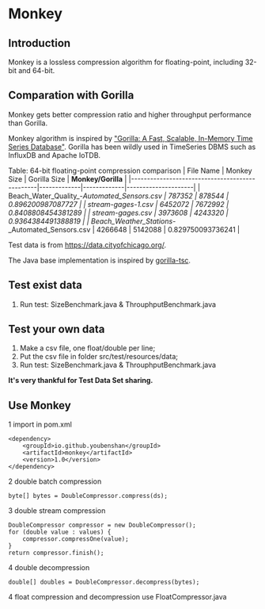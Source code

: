 # Monkey

## Introduction
Monkey is a lossless compression algorithm for floating-point, including 32-bit and 64-bit.

## Comparation with Gorilla
Monkey gets better compression ratio and higher throughput performance than Gorilla.

Monkey algorithm is inspired
by ["Gorilla: A Fast, Scalable, In-Memory Time Series Database"](http://www.vldb.org/pvldb/vol8/p1816-teller.pdf).
Gorilla has been wildly used in TimeSeries DBMS such as InfluxDB and Apache IoTDB.


Table: 64-bit floating-point compression comparison
| File Name | Monkey Size | Gorilla Size | **Monkey/Gorilla** |
|------------------------------------------------|-------------|-------------|---------------------|
| Beach_Water_Quality_-_Automated_Sensors.csv | 787352 | 878544 | 0.896200987087727 |
| stream-gages-1.csv | 6452072 | 7672992 | 0.8408808454381289 |
| stream-gages.csv | 3973608 | 4243320 | 0.9364384491388819 |
| Beach_Weather_Stations_-_Automated_Sensors.csv | 4266648 | 5142088 | 0.829750093736241 |

Test data is from https://data.cityofchicago.org/.

The Java base implementation is inspired by [gorilla-tsc](https://github.com/burmanm/gorilla-tsc).

## Test exist data
1. Run test: SizeBenchmark.java & ThrouphputBenchmark.java
   
## Test your own data
1. Make a csv file, one float/double per line;
2. Put the csv file in folder src/test/resources/data;
3. Run test: SizeBenchmark.java & ThrouphputBenchmark.java

**It's very thankful for Test Data Set sharing.**

## Use Monkey
1 import in pom.xml
   
    <dependency>
        <groupId>io.github.youbenshan</groupId>
        <artifactId>monkey</artifactId>
        <version>1.0</version>
    </dependency>

2 double batch compression

    byte[] bytes = DoubleCompressor.compress(ds);
    
3 double stream compression

    DoubleCompressor compressor = new DoubleCompressor();
    for (double value : values) {
        compressor.compressOne(value);
    }
    return compressor.finish();

4 double decompression
      
    double[] doubles = DoubleCompressor.decompress(bytes);

4 float compression and decompression
   use FloatCompressor.java
